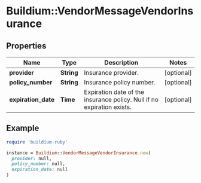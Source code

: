 # Buildium::VendorMessageVendorInsurance

## Properties

| Name | Type | Description | Notes |
| ---- | ---- | ----------- | ----- |
| **provider** | **String** | Insurance provider. | [optional] |
| **policy_number** | **String** | Insurance policy number. | [optional] |
| **expiration_date** | **Time** | Expiration date of the insurance policy. Null if no expiration exists. | [optional] |

## Example

```ruby
require 'buildium-ruby'

instance = Buildium::VendorMessageVendorInsurance.new(
  provider: null,
  policy_number: null,
  expiration_date: null
)
```


